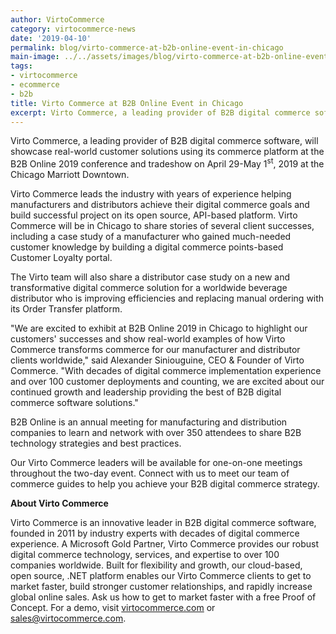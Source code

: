 ```yaml
---
author: VirtoCommerce 
category: virtocommerce-news
date: '2019-04-10'
permalink: blog/virto-commerce-at-b2b-online-event-in-chicago
main-image: ../../assets/images/blog/virto-commerce-at-b2b-online-event-in-chicago.png
tags:
- virtocommerce
- ecommerce
- b2b
title: Virto Commerce at B2B Online Event in Chicago
excerpt: Virto Commerce, a leading provider of B2B digital commerce software, will showcase real-world customer solutions using its commerce platform...
---
```

<p class="text">
    Virto Commerce, a leading provider of B2B digital commerce software, will showcase real-world
    customer solutions using its commerce platform at the B2B Online 2019 conference and tradeshow on
    April 29-May 1<sup>st</sup>, 2019 at the Chicago Marriott Downtown.
<p>
<p class="text">
    Virto Commerce leads the industry with years of experience helping manufacturers and distributors
    achieve their digital commerce goals and build successful project on its open source, API-based
    platform. Virto Commerce will be in Chicago to share stories of several client successes, including a case
    study of a manufacturer who gained much-needed customer knowledge by building a digital commerce points-based
    Customer Loyalty portal.
</p>
<p class="text">
    The Virto team will also share a distributor case study on a new and transformative digital commerce
    solution for a worldwide beverage distributor who is improving efficiencies and replacing manual ordering
    with its Order Transfer platform.
</p>
<p class="text">
    "We are excited to exhibit at B2B Online 2019 in Chicago to highlight our customers' successes and show
    real-world examples of how Virto Commerce transforms commerce for our manufacturer and distributor
    clients worldwide," said Alexander Siniouguine, CEO & Founder of Virto Commerce. "With decades of digital
    commerce implementation experience and over 100 customer deployments and counting, we are excited about
    our continued growth and leadership providing the best of B2B digital commerce software solutions."
</p>
<p class="text">
    B2B Online is an annual meeting for manufacturing and distribution companies to learn and network with
    over 350 attendees to share B2B technology strategies and best practices.
</p>
<p class="text">
    Our Virto Commerce leaders will be available for one-on-one meetings throughout the two-day event.
    Connect with us to meet our team of commerce guides to help you achieve your B2B digital commerce strategy.
</p>
<strong class="text">About Virto Commerce</strong>
<p class="text">
    Virto Commerce is an innovative leader in B2B digital commerce software, founded in 2011
    by industry experts with decades of digital commerce experience. A Microsoft Gold Partner, Virto Commerce
    provides our robust digital commerce technology, services, and expertise to over 100 companies worldwide.
    Built for flexibility and growth, our cloud-based, open source, .NET platform enables our Virto Commerce
    clients to get to market faster, build stronger customer relationships, and rapidly increase global
    online sales. Ask us how to get to market faster with a free Proof of Concept. For a demo, visit
    <a href="https://virtocommerce.com">virtocommerce.com</a> or <a href="mailto:sales@virtocommerce.com">sales@virtocommerce.com</a>.
</p>